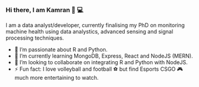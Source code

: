 ### Hi there, I am Kamran 👋 :computer:

I am a data analyst/developer, currently finalising my PhD on monitoring machine health using data analystics, advanced sensing and signal processing techniques.

- 🔭 I’m passionate about R and Python.
- 🌱 I’m currently learning MongoDB, Express, React and NodeJS (MERN).
- 👯 I’m looking to collaborate on integrating R and Python with NodeJS.
- ⚡ Fun fact: I love volleyball and football :soccer: but find Esports CSGO :video_game: much more entertaining to watch.


